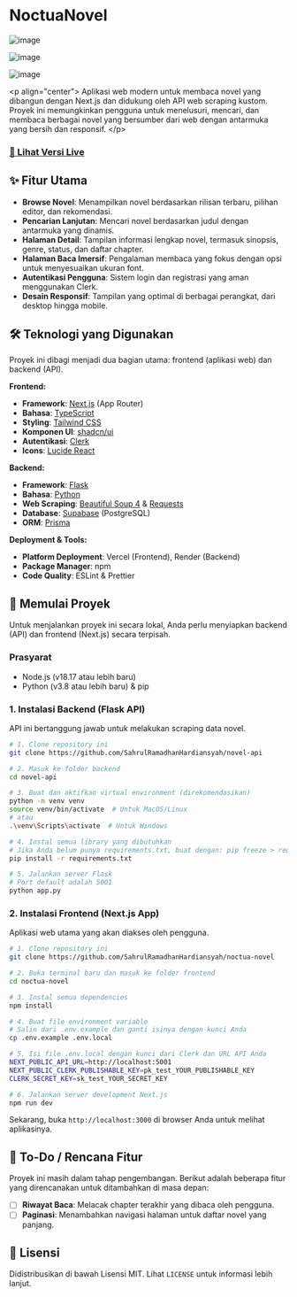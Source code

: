 # NoctuaNovel

![image](https://github.com/user-attachments/assets/144c8923-3d60-4e95-94c9-87d1579c56a3)

![image](https://github.com/user-attachments/assets/87299d67-8660-47e8-8318-9bb1a80771de)

![image](https://github.com/user-attachments/assets/32846021-ef4e-4637-b5c1-0f92bc109f88)


\<p align="center"\>
Aplikasi web modern untuk membaca novel yang dibangun dengan Next.js dan didukung oleh API web scraping kustom. Proyek ini memungkinkan pengguna untuk menelusuri, mencari, dan membaca berbagai novel yang bersumber dari web dengan antarmuka yang bersih dan responsif.
\</p\>

### [🔗 Lihat Versi Live](https://noctua-novel.vercel.app/)

## ✨ Fitur Utama

  - **Browse Novel**: Menampilkan novel berdasarkan rilisan terbaru, pilihan editor, dan rekomendasi.
  - **Pencarian Lanjutan**: Mencari novel berdasarkan judul dengan antarmuka yang dinamis.
  - **Halaman Detail**: Tampilan informasi lengkap novel, termasuk sinopsis, genre, status, dan daftar chapter.
  - **Halaman Baca Imersif**: Pengalaman membaca yang fokus dengan opsi untuk menyesuaikan ukuran font.
  - **Autentikasi Pengguna**: Sistem login dan registrasi yang aman menggunakan Clerk.
  - **Desain Responsif**: Tampilan yang optimal di berbagai perangkat, dari desktop hingga mobile.

## 🛠️ Teknologi yang Digunakan

Proyek ini dibagi menjadi dua bagian utama: frontend (aplikasi web) dan backend (API).

**Frontend:**

  * **Framework**: [Next.js](https://nextjs.org/) (App Router)
  * **Bahasa**: [TypeScript](https://www.typescriptlang.org/)
  * **Styling**: [Tailwind CSS](https://tailwindcss.com/)
  * **Komponen UI**: [shadcn/ui](https://ui.shadcn.com/)
  * **Autentikasi**: [Clerk](https://clerk.com/)
  * **Icons**: [Lucide React](https://lucide.dev/)

**Backend:**

* **Framework**: [Flask](https://flask.palletsprojects.com/)
* **Bahasa**: [Python](https://www.python.org/)
* **Web Scraping**: [Beautiful Soup 4](https://www.crummy.com/software/BeautifulSoup/) & [Requests](https://requests.readthedocs.io/en/latest/)
* **Database**: [Supabase](https://supabase.com/) (PostgreSQL)
* **ORM**: [Prisma](https://www.prisma.io/)

**Deployment & Tools:**

* **Platform Deployment**: Vercel (Frontend), Render (Backend)
* **Package Manager**: npm
* **Code Quality**: ESLint & Prettier

## 🚀 Memulai Proyek

Untuk menjalankan proyek ini secara lokal, Anda perlu menyiapkan backend (API) dan frontend (Next.js) secara terpisah.

### Prasyarat

  - Node.js (v18.17 atau lebih baru)
  - Python (v3.8 atau lebih baru) & pip

### 1\. Instalasi Backend (Flask API)

API ini bertanggung jawab untuk melakukan scraping data novel.

```bash
# 1. Clone repository ini
git clone https://github.com/SahrulRamadhanHardiansyah/novel-api

# 2. Masuk ke folder backend
cd novel-api

# 3. Buat dan aktifkan virtual environment (direkomendasikan)
python -m venv venv
source venv/bin/activate  # Untuk MacOS/Linux
# atau
.\venv\Scripts\activate  # Untuk Windows

# 4. Instal semua library yang dibutuhkan
# Jika Anda belum punya requirements.txt, buat dengan: pip freeze > requirements.txt
pip install -r requirements.txt

# 5. Jalankan server Flask
# Port default adalah 5001
python app.py
```

### 2\. Instalasi Frontend (Next.js App)

Aplikasi web utama yang akan diakses oleh pengguna.

```bash
# 1. Clone repository ini
git clone https://github.com/SahrulRamadhanHardiansyah/noctua-novel

# 2. Buka terminal baru dan masuk ke folder frontend
cd noctua-novel

# 3. Instal semua dependencies
npm install

# 4. Buat file environment variable
# Salin dari .env.example dan ganti isinya dengan kunci Anda
cp .env.example .env.local

# 5. Isi file .env.local dengan kunci dari Clerk dan URL API Anda
NEXT_PUBLIC_API_URL=http://localhost:5001
NEXT_PUBLIC_CLERK_PUBLISHABLE_KEY=pk_test_YOUR_PUBLISHABLE_KEY
CLERK_SECRET_KEY=sk_test_YOUR_SECRET_KEY

# 6. Jalankan server development Next.js
npm run dev
```

Sekarang, buka `http://localhost:3000` di browser Anda untuk melihat aplikasinya.

## 📝 To-Do / Rencana Fitur

Proyek ini masih dalam tahap pengembangan. Berikut adalah beberapa fitur yang direncanakan untuk ditambahkan di masa depan:

  - [ ] **Riwayat Baca**: Melacak chapter terakhir yang dibaca oleh pengguna.
  - [ ] **Paginasi**: Menambahkan navigasi halaman untuk daftar novel yang panjang.

## 📄 Lisensi

Didistribusikan di bawah Lisensi MIT. Lihat `LICENSE` untuk informasi lebih lanjut.

